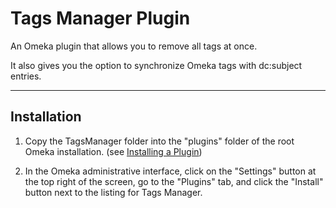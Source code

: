 # Tags Manager Plugin

An Omeka plugin that allows you to remove all tags at once.

It also gives you the option to synchronize Omeka tags with dc:subject entries.

------

## Installation

1. Copy the TagsManager folder into the "plugins" folder of the root Omeka installation. (see [Installing a Plugin](https://omeka.org/classic/docs/Admin/Adding_and_Managing_Plugins/))

2. In the Omeka administrative interface, click on the "Settings" button at the top right of the screen, go to the "Plugins" tab, and click the "Install" button next to the listing for Tags Manager.


